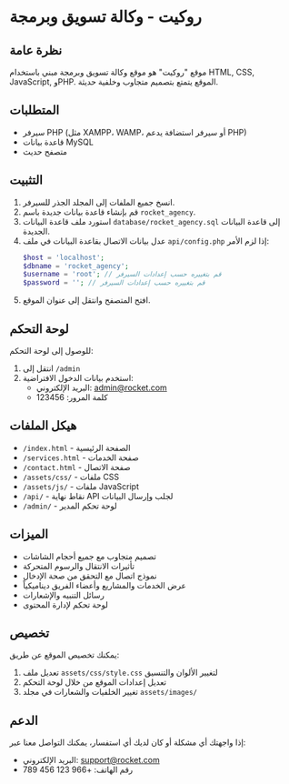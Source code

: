 
# روكيت - وكالة تسويق وبرمجة

## نظرة عامة
موقع "روكيت" هو موقع وكالة تسويق وبرمجة مبني باستخدام HTML, CSS, JavaScript, وPHP. الموقع يتمتع بتصميم متجاوب وخلفية حديثة.

## المتطلبات
- سيرفر PHP (مثل XAMPP، WAMP، أو سيرفر استضافة يدعم PHP)
- قاعدة بيانات MySQL
- متصفح حديث

## التثبيت
1. انسخ جميع الملفات إلى المجلد الجذر للسيرفر.
2. قم بإنشاء قاعدة بيانات جديدة باسم `rocket_agency`.
3. استورد ملف قاعدة البيانات `database/rocket_agency.sql` إلى قاعدة البيانات الجديدة.
4. عدل بيانات الاتصال بقاعدة البيانات في ملف `api/config.php` إذا لزم الأمر:
   ```php
   $host = 'localhost';
   $dbname = 'rocket_agency';
   $username = 'root'; // قم بتغييره حسب إعدادات السيرفر
   $password = ''; // قم بتغييره حسب إعدادات السيرفر
   ```
5. افتح المتصفح وانتقل إلى عنوان الموقع.

## لوحة التحكم
للوصول إلى لوحة التحكم:
1. انتقل إلى `/admin`
2. استخدم بيانات الدخول الافتراضية:
   - البريد الإلكتروني: admin@rocket.com
   - كلمة المرور: 123456

## هيكل الملفات
- `/index.html` - الصفحة الرئيسية
- `/services.html` - صفحة الخدمات
- `/contact.html` - صفحة الاتصال
- `/assets/css/` - ملفات CSS
- `/assets/js/` - ملفات JavaScript
- `/api/` - نقاط نهاية API لجلب وإرسال البيانات
- `/admin/` - لوحة تحكم المدير

## الميزات
- تصميم متجاوب مع جميع أحجام الشاشات
- تأثيرات الانتقال والرسوم المتحركة
- نموذج اتصال مع التحقق من صحة الإدخال
- عرض الخدمات والمشاريع وأعضاء الفريق ديناميكياً
- رسائل التنبيه والإشعارات
- لوحة تحكم لإدارة المحتوى

## تخصيص
يمكنك تخصيص الموقع عن طريق:
1. تعديل ملف `assets/css/style.css` لتغيير الألوان والتنسيق
2. تعديل إعدادات الموقع من خلال لوحة التحكم
3. تغيير الخلفيات والشعارات في مجلد `assets/images/`

## الدعم
إذا واجهتك أي مشكلة أو كان لديك أي استفسار، يمكنك التواصل معنا عبر:
- البريد الإلكتروني: support@rocket.com
- رقم الهاتف: +966 123 456 789
